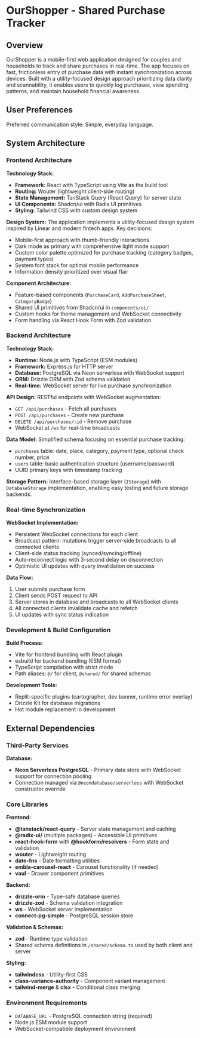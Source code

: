 # OurShopper - Shared Purchase Tracker

## Overview

OurShopper is a mobile-first web application designed for couples and households to track and share purchases in real-time. The app focuses on fast, frictionless entry of purchase data with instant synchronization across devices. Built with a utility-focused design approach prioritizing data clarity and scannability, it enables users to quickly log purchases, view spending patterns, and maintain household financial awareness.

## User Preferences

Preferred communication style: Simple, everyday language.

## System Architecture

### Frontend Architecture

**Technology Stack:**
- **Framework:** React with TypeScript using Vite as the build tool
- **Routing:** Wouter (lightweight client-side routing)
- **State Management:** TanStack Query (React Query) for server state
- **UI Components:** Shadcn/ui with Radix UI primitives
- **Styling:** Tailwind CSS with custom design system

**Design System:**
The application implements a utility-focused design system inspired by Linear and modern fintech apps. Key decisions:
- Mobile-first approach with thumb-friendly interactions
- Dark mode as primary with comprehensive light mode support
- Custom color palette optimized for purchase tracking (category badges, payment types)
- System font stack for optimal mobile performance
- Information density prioritized over visual flair

**Component Architecture:**
- Feature-based components (`PurchaseCard`, `AddPurchaseSheet`, `CategoryBadge`)
- Shared UI primitives from Shadcn/ui in `components/ui/`
- Custom hooks for theme management and WebSocket connectivity
- Form handling via React Hook Form with Zod validation

### Backend Architecture

**Technology Stack:**
- **Runtime:** Node.js with TypeScript (ESM modules)
- **Framework:** Express.js for HTTP server
- **Database:** PostgreSQL via Neon serverless with WebSocket support
- **ORM:** Drizzle ORM with Zod schema validation
- **Real-time:** WebSocket server for live purchase synchronization

**API Design:**
RESTful endpoints with WebSocket augmentation:
- `GET /api/purchases` - Fetch all purchases
- `POST /api/purchases` - Create new purchase
- `DELETE /api/purchases/:id` - Remove purchase
- WebSocket at `/ws` for real-time broadcasts

**Data Model:**
Simplified schema focusing on essential purchase tracking:
- `purchases` table: date, place, category, payment type, optional check number, price
- `users` table: basic authentication structure (username/password)
- UUID primary keys with timestamp tracking

**Storage Pattern:**
Interface-based storage layer (`IStorage`) with `DatabaseStorage` implementation, enabling easy testing and future storage backends.

### Real-time Synchronization

**WebSocket Implementation:**
- Persistent WebSocket connections for each client
- Broadcast pattern: mutations trigger server-side broadcasts to all connected clients
- Client-side status tracking (synced/syncing/offline)
- Auto-reconnect logic with 3-second delay on disconnection
- Optimistic UI updates with query invalidation on success

**Data Flow:**
1. User submits purchase form
2. Client sends POST request to API
3. Server stores in database and broadcasts to all WebSocket clients
4. All connected clients invalidate cache and refetch
5. UI updates with sync status indication

### Development & Build Configuration

**Build Process:**
- Vite for frontend bundling with React plugin
- esbuild for backend bundling (ESM format)
- TypeScript compilation with strict mode
- Path aliases: `@/` for client, `@shared/` for shared schemas

**Development Tools:**
- Replit-specific plugins (cartographer, dev banner, runtime error overlay)
- Drizzle Kit for database migrations
- Hot module replacement in development

## External Dependencies

### Third-Party Services

**Database:**
- **Neon Serverless PostgreSQL** - Primary data store with WebSocket support for connection pooling
- Connection managed via `@neondatabase/serverless` with WebSocket constructor override

### Core Libraries

**Frontend:**
- **@tanstack/react-query** - Server state management and caching
- **@radix-ui/** (multiple packages) - Accessible UI primitives
- **react-hook-form** with **@hookform/resolvers** - Form state and validation
- **wouter** - Lightweight routing
- **date-fns** - Date formatting utilities
- **embla-carousel-react** - Carousel functionality (if needed)
- **vaul** - Drawer component primitives

**Backend:**
- **drizzle-orm** - Type-safe database queries
- **drizzle-zod** - Schema validation integration
- **ws** - WebSocket server implementation
- **connect-pg-simple** - PostgreSQL session store

**Validation & Schemas:**
- **zod** - Runtime type validation
- Shared schema definitions in `/shared/schema.ts` used by both client and server

**Styling:**
- **tailwindcss** - Utility-first CSS
- **class-variance-authority** - Component variant management
- **tailwind-merge** & **clsx** - Conditional class merging

### Environment Requirements

- `DATABASE_URL` - PostgreSQL connection string (required)
- Node.js ESM module support
- WebSocket-compatible deployment environment